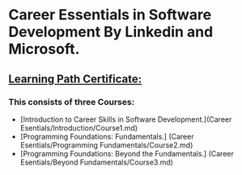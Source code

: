 # Career Essentials in Software Development By Linkedin and Microsoft. 
## [Learning Path Certificate:](https://www.linkedin.com/learning/certificates/559697808289ab8d8e2cc09efcaca0235f3d09c13ceb527cc957ec9ea9b091cc?u=60693444)
### This consists of three Courses:
- [Introduction to Career Skills in Software Development.](Career Esentials/Introduction/Course1.md)  
- [Programming Foundations: Fundamentals.] (Career Esentials/Programming Fundamentals/Course2.md)
- [Programming Foundations: Beyond the Fundamentals.] (Career Esentials/Beyond Fundamentals/Course3.md) 






